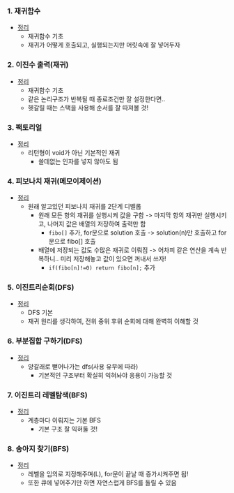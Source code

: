### 1. 재귀함수
- [정리](https://github.com/ssu18/TIL/blob/main/Problem%20Solving/Inflearn/Recuresive%2C%20Tree%2C%20Graph(DFS%2C%20BFS%20Basic)/P1.md)
  - 재귀함수 기초
  - 재귀가 어떻게 호출되고, 실행되는지만 머릿속에 잘 넣어두자

### 2. 이진수 출력(재귀)
- [정리](https://github.com/ssu18/TIL/blob/main/Problem%20Solving/Inflearn/Recuresive%2C%20Tree%2C%20Graph(DFS%2C%20BFS%20Basic)/P2.md)
  - 재귀함수 기초
  - 같은 논리구조가 반복될 때 종료조건만 잘 설정한다면..
  - 헷갈릴 때는 스택을 사용해 순서를 잘 따져볼 것!

### 3. 팩토리얼
- [정리](https://github.com/ssu18/TIL/blob/main/Problem%20Solving/Inflearn/Recuresive%2C%20Tree%2C%20Graph(DFS%2C%20BFS%20Basic)/P3.md)
  - 리턴형이 void가 아닌 기본적인 재귀
    - 쓸데없는 인자를 넣지 않아도 됨

### 4. 피보나치 재귀(메모이제이션)
- [정리](https://github.com/ssu18/TIL/blob/main/Problem%20Solving/Inflearn/Recuresive%2C%20Tree%2C%20Graph(DFS%2C%20BFS%20Basic)/P4.md)
  - 원래 알고있던 피보나치 재귀를 2단계 디벨롭
    - 원래 모든 항의 재귀를 실행시켜 값을 구함 -> 마지막 항의 재귀만 실행시키고, 나머지 값은 배열의 저장하여 출력만 함
      - `fibo[]` 추가, for문으로 solution 호출 -> solution(n)만 호출하고 for문으로 fibo[] 호출
    - 배열에 저장되는 값도 수많은 재귀로 이뤄짐 -> 어차피 같은 연산을 계속 반복하니.. 미리 저장해놓고 값이 있으면 꺼내서 쓰자!
      - `if(fibo[n]!=0) return fibo[n];` 추가

### 5. 이진트리순회(DFS)
- [정리](https://github.com/ssu18/TIL/blob/main/Problem%20Solving/Inflearn/Recuresive%2C%20Tree%2C%20Graph(DFS%2C%20BFS%20Basic)/P5.md)
  - DFS 기본
  - 재귀 원리를 생각하여, 전위 중위 후위 순회에 대해 완벽히 이해할 것

### 6. 부분집합 구하기(DFS)
- [정리](https://github.com/ssu18/TIL/blob/main/Problem%20Solving/Inflearn/Recuresive%2C%20Tree%2C%20Graph(DFS%2C%20BFS%20Basic)/P6.md)
  - 양갈래로 뻗어나가는 dfs(사용 유무에 따라)
    - 기본적인 구조부터 확실히 익혀놔야 응용이 가능할 것

### 7. 이진트리 레벨탐색(BFS)
- [정리](https://github.com/ssu18/TIL/blob/main/Problem%20Solving/Inflearn/Recuresive%2C%20Tree%2C%20Graph(DFS%2C%20BFS%20Basic)/P7.md)
  - 계층마다 이뤄지는 기본 BFS
    - 기본 구조 잘 익혀둘 것! 

### 8. 송아지 찾기(BFS)
- [정리](https://github.com/ssu18/TIL/blob/main/Problem%20Solving/Inflearn/Recuresive%2C%20Tree%2C%20Graph(DFS%2C%20BFS%20Basic)/P8.md)
  - 레벨을 임의로 지정해주며(L), for문이 끝날 때 증가시켜주면 됨!
  - 또한 큐에 넣어주기만 하면 자연스럽게 BFS를 돌릴 수 있음 